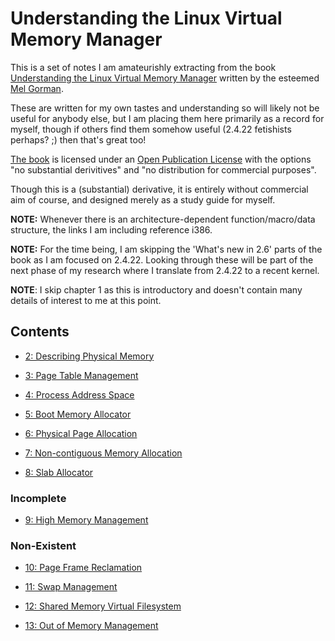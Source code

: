 # Understanding the Linux Virtual Memory Manager

This is a set of notes I am amateurishly extracting from the book
[Understanding the Linux Virtual Memory Manager][amazon] written by the esteemed
[Mel Gorman][mel].

These are written for my own tastes and understanding so will likely not be
useful for anybody else, but I am placing them here primarily as a record for
myself, though if others find them somehow useful (2.4.22 fetishists perhaps? ;)
then that's great too!

[The book][book] is licensed under an [Open Publication License][license] with
the options "no substantial derivitives" and "no distribution for commercial
purposes".

Though this is a (substantial) derivative, it is entirely without commercial aim
of course, and designed merely as a study guide for myself.

__NOTE:__ Whenever there is an architecture-dependent function/macro/data
structure, the links I am including reference i386.

__NOTE:__ For the time being, I am skipping the 'What's new in 2.6' parts of the
book as I am focused on 2.4.22. Looking through these will be part of the next
phase of my research where I translate from 2.4.22 to a recent kernel.

__NOTE__: I skip chapter 1 as this is introductory and doesn't contain many
details of interest to me at this point.

## Contents

* [2: Describing Physical Memory](2.md)

* [3: Page Table Management](3.md)

* [4: Process Address Space](4.md)

* [5: Boot Memory Allocator](5.md)

* [6: Physical Page Allocation](6.md)

* [7: Non-contiguous Memory Allocation](7.md)

* [8: Slab Allocator](8.md)

### Incomplete

* [9: High Memory Management](9.md)

### Non-Existent

* [10: Page Frame Reclamation](10.md)

* [11: Swap Management](11.md)

* [12: Shared Memory Virtual Filesystem](12.md)

* [13: Out of Memory Management](13.md)

[amazon]:http://www.amazon.co.uk/Understanding-Virtual-Memory-Manager-Perens/dp/0131453483
[mel]:http://www.csn.ul.ie/~mel/blog/
[book]:https://www.kernel.org/doc/gorman/
[license]:https://www.kernel.org/doc/gorman/license.html

